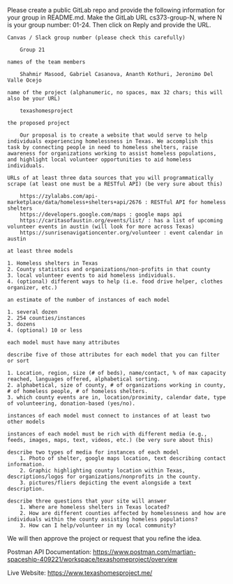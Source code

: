  Please create a public GitLab repo and provide the following information for your group in README.md. Make the GitLab URL cs373-group-N, where N is your group number: 01-24. Then click on Reply and provide the URL. 

    Canvas / Slack group number (please check this carefully)

        Group 21

    names of the team members

        Shahmir Masood, Gabriel Casanova, Ananth Kothuri, Jeronimo Del Valle Ocejo

    name of the project (alphanumeric, no spaces, max 32 chars; this will also be your URL)

        texashomesproject
    
    the proposed project

        Our proposal is to create a website that would serve to help individuals experiencing homelessness in Texas. We accomplish this task by connecting people in need to homeless shelters, raise awareness for organizations working to assist homeless populations, and highlight local volunteer opportunities to aid homeless individuals.

    URLs of at least three data sources that you will programmatically scrape (at least one must be a RESTful API) (be very sure about this)

        https://zylalabs.com/api-marketplace/data/homeless+shelters+api/2676 : RESTful API for homeless shelters
        https://developers.google.com/maps : google maps api 
        https://caritasofaustin.org/events/list/ : has a list of upcoming volunteer events in austin (will look for more across Texas)
        https://sunrisenavigationcenter.org/volunteer : event calendar in austin 

    at least three models

    1. Homeless shelters in Texas
    2. County statistics and organizations/non-profits in that county 
    3. local volunteer events to aid homeless individuals. 
    4. (optional) different ways to help (i.e. food drive helper, clothes organizer, etc.)

    an estimate of the number of instances of each model

    1. several dozen
    2. 254 counties/instances
    3. dozens
    4. (optional) 10 or less

    each model must have many attributes

    describe five of those attributes for each model that you can filter or sort

    1. Location, region, size (# of beds), name/contact, % of max capacity reached, languages offered, alphabetical sorting. 
    2. alphabetical, size of county, # of organizations working in county, # of homeless people, # of homeless shelters.
    3. which county events are in, location/proximity, calendar date, type of volunteering, donation-based (yes/no).

    instances of each model must connect to instances of at least two other models

    instances of each model must be rich with different media (e.g., feeds, images, maps, text, videos, etc.) (be very sure about this)

    describe two types of media for instances of each model
        1. Photo of shelter, google maps location, text describing contact information. 
        2. Graphic highlighting county location within Texas, descriptions/logos for organizations/nonprofits in the county.
        3. pictures/fliers depicting the event alongside a text description.

    describe three questions that your site will answer
        1. Where are homeless shelters in Texas located?
        2. How are different counties affected by homelessness and how are individuals within the county assisting homeless populations?
        3. How can I help/volunteer in my local community?
    
 We will then approve the project or request that you refine the idea. 

 Postman API Documentation:
https://www.postman.com/martian-spaceship-409221/workspace/texashomeproject/overview

 Live Website:
 https://www.texashomesproject.me/

